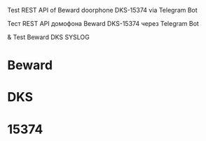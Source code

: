 Test REST API of Beward doorphone DKS-15374 via Telegram Bot

Тест REST API домофона Beward DKS-15374 через Telegram Bot

&
Test Beward DKS SYSLOG

# Beward
# DKS
# 15374
